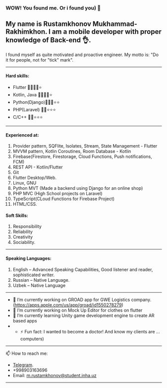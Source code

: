 ### WOW! You found me. Or i found you) 👋

## My name is Rustamkhonov Mukhammad-Rakhimkhon. I am a mobile developer with proper knowledge of Back-end 👌. 
I found myself as quite motivated and proactive engineer. My motto is: "Do it for people, not for "tick" mark". 

----------------------------------------
#### Hard skills:

* Flutter       🌟🌟🌟🌟⭐
* Kotlin, Java  🌟🌟🌟🌟⭐
* Python(Django)🌟🌟🌟⭐⭐
* PHP(Laravel)  🌟🌟⭐⭐⭐
* C/C++         🌟🌟⭐⭐⭐
-------------------

#### Experienced at:
1. Provider pattern, SQFlite, Isolates, Stream, State Management - Flutter 
2. MVVM pattern, Kotlin Coroutines, Room Database - Kotlin
4. Firebase(Firestore, Firestorage, Cloud Functions, Push notifications, FCM)
5. REST API - Kotlin/Flutter
6. Git
7. Flutter Desktop/Web.
9. Linux, GNU
10. Python MVT (Made a backend using Django for an online shop)
11. PHP MVC (High School projects on Laravel)
12. TypeScript(CLoud Functions for Firebase Project)
12. HTML/CSS.
#### Soft Skills:  
1. Responsibility  
2. Reliability 
3. Creativity 
4. Sociability.
------------
#### Speaking Languages:  
1. English – Advanced Speaking Capabilities, Good listener and reader, sophisticated 
writer. 
2. Russian – Native Language.  
3. Uzbek – Native Language
-------------------------
- 🔭 I’m currently working on GROAD app for GWE Logistics company. (https://apps.apple.com/us/app/groad/id1550278279)
-  🔭 I’m currently working on Mock Up Editor for clothes on flutter 
-  🌱 I’m currently learning Unity game development engine to create AR based apps
-  - ⚡ Fun fact: I wanted to become a doctor! And know my clients are ... computers)

------------------------
📫 How to reach me: 
  * [Telegram](https://t.me/Yourtoughmango).
  * +998903163696
  * Email: m.rustamkhonov@student.inha.uz
----------------------

<!--
**Mukhammad1999/Mukhammad1999** is a ✨ _special_ ✨ repository because its `README.md` (this file) appears on your GitHub profile.
-----------------





Here are some ideas to get you started:



- 👯 I’m looking to collaborate on ...
- 🤔 I’m looking for help with ...
- 💬 Ask me about ...
- 📫 How to reach me: ...
- 😄 Pronouns: ...
- ⚡ Fun fact: ...
-->
